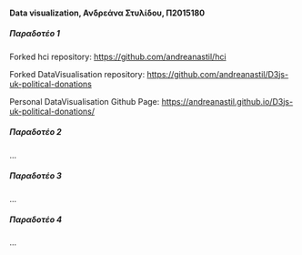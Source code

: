 #### Data visualization, Ανδρεάνα Στυλίδου, Π2015180

##### Παραδοτέο 1 
Forked hci repository: https://github.com/andreanastil/hci

Forked DataVisualisation repository: https://github.com/andreanastil/D3js-uk-political-donations

Personal DataVisualisation Github Page: https://andreanastil.github.io/D3js-uk-political-donations/

##### Παραδοτέο 2
...
##### Παραδοτέο 3
...
##### Παραδοτέο 4 
...
